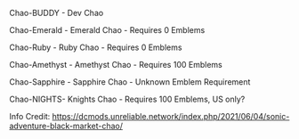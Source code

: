 Chao-BUDDY - Dev Chao

Chao-Emerald - Emerald Chao - Requires 0 Emblems

Chao-Ruby - Ruby Chao - Requires 0 Emblems

Chao-Amethyst - Amethyst Chao - Requires 100 Emblems

Chao-Sapphire - Sapphire Chao - Unknown Emblem Requirement

Chao-NIGHTS- Knights Chao - Requires 100 Emblems, US only?

Info Credit: https://dcmods.unreliable.network/index.php/2021/06/04/sonic-adventure-black-market-chao/
